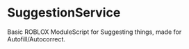 # SuggestionService
Basic ROBLOX ModuleScript for Suggesting things, made for Autofill/Autocorrect. 
